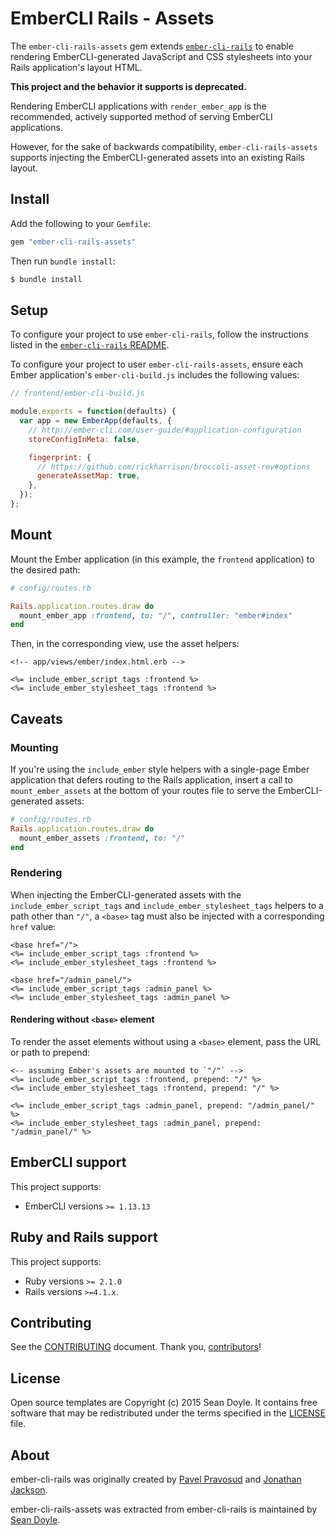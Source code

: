 # EmberCLI Rails - Assets

The `ember-cli-rails-assets` gem extends [`ember-cli-rails`][ember-cli-rails] to
enable rendering EmberCLI-generated JavaScript and CSS stylesheets into your
Rails application's layout HTML.

**This project and the behavior it supports is deprecated.**

Rendering EmberCLI applications with `render_ember_app` is the recommended,
actively supported method of serving EmberCLI applications.

However, for the sake of backwards compatibility, `ember-cli-rails-assets`
supports injecting the EmberCLI-generated assets into an existing Rails layout.

[ember-cli-rails]: https://github.com/thoughtbot/ember-cli-rails

## Install

Add the following to your `Gemfile`:

```ruby
gem "ember-cli-rails-assets"
```

Then run `bundle install`:

```bash
$ bundle install
```

## Setup

To configure your project to use `ember-cli-rails`, follow the instructions
listed in the [`ember-cli-rails` README][README].

To configure your project to user `ember-cli-rails-assets`, ensure each Ember
application's `ember-cli-build.js` includes the following values:

```js
// frontend/ember-cli-build.js

module.exports = function(defaults) {
  var app = new EmberApp(defaults, {
    // http://ember-cli.com/user-guide/#application-configuration
    storeConfigInMeta: false,

    fingerprint: {
      // https://github.com/rickharrison/broccoli-asset-rev#options
      generateAssetMap: true,
    },
  });
};
```

[README]: https://github.com/thoughtbot/ember-cli-rails#readme

## Mount

Mount the Ember application (in this example, the `frontend` application) to the
desired path:

```rb
# config/routes.rb

Rails.application.routes.draw do
  mount_ember_app :frontend, to: "/", controller: "ember#index"
end
```

Then, in the corresponding view, use the asset helpers:

```erb
<!-- app/views/ember/index.html.erb -->

<%= include_ember_script_tags :frontend %>
<%= include_ember_stylesheet_tags :frontend %>
```

## Caveats

### Mounting

If you're using the `include_ember` style helpers with a single-page Ember
application that defers routing to the Rails application, insert a call to
`mount_ember_assets` at the bottom of your routes file to serve the
EmberCLI-generated assets:

```rb
# config/routes.rb
Rails.application.routes.draw do
  mount_ember_assets :frontend, to: "/"
end
```

### Rendering

When injecting the EmberCLI-generated assets with the `include_ember_script_tags`
and `include_ember_stylesheet_tags` helpers to a path other than `"/"`, a
`<base>` tag must also be injected with a corresponding `href` value:

```erb
<base href="/">
<%= include_ember_script_tags :frontend %>
<%= include_ember_stylesheet_tags :frontend %>

<base href="/admin_panel/">
<%= include_ember_script_tags :admin_panel %>
<%= include_ember_stylesheet_tags :admin_panel %>
```

#### Rendering without `<base>` element

To render the asset elements without using a `<base>` element, pass the URL or
path to prepend:

```erb
<-- assuming Ember's assets are mounted to `"/"` -->
<%= include_ember_script_tags :frontend, prepend: "/" %>
<%= include_ember_stylesheet_tags :frontend, prepend: "/" %>

<%= include_ember_script_tags :admin_panel, prepend: "/admin_panel/" %>
<%= include_ember_stylesheet_tags :admin_panel, prepend: "/admin_panel/" %>
```

## EmberCLI support

This project supports:

* EmberCLI versions `>= 1.13.13`

## Ruby and Rails support

This project supports:

* Ruby versions `>= 2.1.0`
* Rails versions `>=4.1.x`.

## Contributing

See the [CONTRIBUTING] document.
Thank you, [contributors]!

  [CONTRIBUTING]: CONTRIBUTING.md
  [contributors]: https://github.com/seanpdoyle/ember-cli-rails-assets/graphs/contributors

## License

Open source templates are Copyright (c) 2015 Sean Doyle.
It contains free software that may be redistributed
under the terms specified in the [LICENSE] file.

[LICENSE]: /LICENSE.txt

## About

ember-cli-rails was originally created by
[Pavel Pravosud][rwz] and
[Jonathan Jackson][rondale-sc].

ember-cli-rails-assets was extracted from ember-cli-rails is maintained by
[Sean Doyle][seanpdoyle].

[rwz]: https://github.com/rwz
[rondale-sc]: https://github.com/rondale-sc
[seanpdoyle]: https://github.com/seanpdoyle
